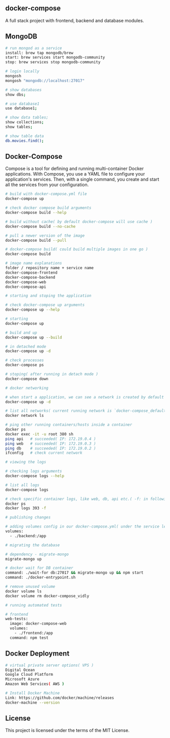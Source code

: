 ## docker-compose
A full stack project with frontend, backend and database modules.

## MongoDB
```sh
# run mongod as a service
install: brew tap mongodb/brew
start: brew services start mongodb-community
stop: brew services stop mongodb-community

# login locally
mongosh
mongosh "mongodb://localhost:27017"

# show databases
show dbs;

# use database1
use database1;

# show data tables;
show collections;
show tables;

# show table data
db.movies.find();
```

## Docker-Compose
Compose is a tool for defining and running multi-container Docker applications. With Compose, you use a YAML file to configure your application's services. Then, with a single command, you create and start all the services from your configuration.

```sh
# build with docker-compose.yml file
docker-compose up

# check docker compose build arguments
docker-compose build --help

# build without cache( by default docker-compose will use cache )
docker-compose build --no-cache

# pull a newer version of the image
docker-compose build --pull

# docker-compose build( could build multiple images in one go )
docker-compose build

# image name explanations
folder / repository name + service name
docker-compose-frontend
docker-compose-backend
docker-compose-web
docker-compose-api

# starting and stoping the application

# check docker-compose up arguments
docker-compose up --help

# starting
docker-compose up

# build and up
docker-compose up --build

# in detached mode
docker-compose up -d

# check processes
docker-compose ps

# stoping( after running in detach mode )
docker-compose down

# docker networking

# when start a application, we can see a network is created by default
docker-compose up -d

# list all networks( current running network is `docker-compose_default` )
docker network ls

# ping other running containers/hosts inside a container
docker ps
docker exec -it -u root 380 sh
ping api   # succeeded( IP: 172.19.0.4 )
ping web   # succeeded( IP: 172.19.0.3 )
ping db    # succeeded( IP: 172.19.0.2 )
ifconfig   # check current network

# viewing the logs

# checking logs arguments
docker-compose logs --help

# list all logs
docker-compose logs

# check specific container logs, like web, db, api etc.( -f: in following mode )
docker ps
docker logs 393 -f

# publishing changes

# adding volumes config in our docker-compose.yml( under the service level ) 
volumes:
  - ./backend:/app

# migrating the database

# dependency - migrate-mongo
migrate-mongo up

# docker wait for DB container
command: ./wait-for db:27017 && migrate-mongo up && npm start
command: ./docker-entrypoint.sh

# remove unused volume
docker volume ls
docker volume rm docker-compose_vidly

# running automated tests

# frontend
web-tests:
  image: docker-compose-web
  volumes:
    - ./frontend:/app
  command: npm test
```

## Docker Deployment
```sh
# virtual private server options( VPS )
Digital Ocean
Google Cloud Platform
Microsoft Azure
Amazon Web Services( AWS )

# Install Docker Machine
Link: https://github.com/docker/machine/releases
docker-machine --version


```

## License
This project is licensed under the terms of the MIT License.